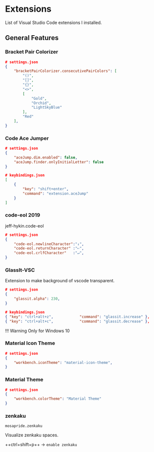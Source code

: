 # Extensions

List of Visual Studio Code extensions I installed.

## General Features

### Bracket Pair Colorizer

```json
# settings.json
{
    "bracketPairColorizer.consecutivePairColors": [
        "()",
        "[]",
        "{}",
        "<>",
        [
            "Gold",
            "Orchid",
            "LightSkyBlue"
        ],
        "Red"
    ],
}
```

### Code Ace Jumper

```json
# settings.json
{
    "aceJump.dim.enabled": false,
    "aceJump.finder.onlyInitialLetter": false
}
```

```json
# keybindings.json
[
    {
        "key": "shift+enter",
        "command": "extension.aceJump"
    }
]
```

### code-eol 2019

jeff-hykin.code-eol

```json
# settings.json
{
    "code-eol.newlineCharacter":"↓",
    "code-eol.returnCharacter" :"⇠",
    "code-eol.crlfCharacter"   :"↵",
}
```

### GlassIt-VSC

Extension to make background of vscode transparent.

```json
# settings.json
{
    "glassit.alpha": 230,
}
```

```json
# keybindings.json
{ "key": "ctrl+alt+z",            "command": "glassit.increase" },
{ "key": "ctrl+alt+c",            "command": "glassit.decrease" },
```

!!! Warning
    Only for Windows 10

### Material Icon Theme

```json
# settings.json
{
    "workbench.iconTheme": "material-icon-theme",
}
```

### Material Theme

```json
# settings.json
{
    "workbench.colorTheme": "Material Theme"
}
```

### zenkaku

`mosapride.zenkaku`

Visualize zenkaku spaces.

++ctrl+shift+p++ → `enable zenkaku`
